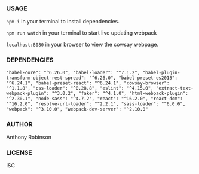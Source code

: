 
### USAGE

`npm i` in your terminal to install dependencies.

`npm run watch` in your terminal to start live updating webpack

`localhost:8080` in your browser to view the cowsay webpage.

### DEPENDENCIES

`"babel-core": "^6.26.0",
"babel-loader": "^7.1.2",
"babel-plugin-transform-object-rest-spread": "^6.26.0",
"babel-preset-es2015": "^6.24.1",
"babel-preset-react": "^6.24.1",
"cowsay-browser": "^1.1.8",
"css-loader": "^0.28.8",
"eslint": "^4.15.0",
"extract-text-webpack-plugin": "^3.0.2",
"faker": "^4.1.0",
"html-webpack-plugin": "^2.30.1",
"node-sass": "^4.7.2",
"react": "^16.2.0",
"react-dom": "^16.2.0",
"resolve-url-loader": "^2.2.1",
"sass-loader": "^6.0.6",
"webpack": "^3.10.0",
"webpack-dev-server": "^2.10.0"`

### AUTHOR

Anthony Robinson

### LICENSE

ISC
